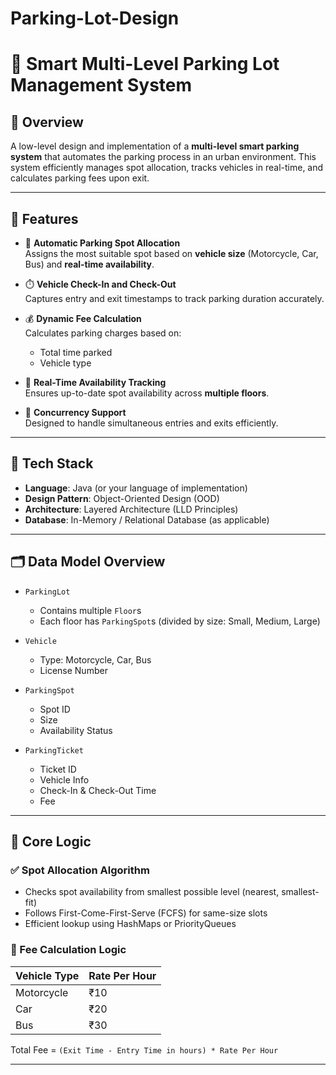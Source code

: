 # Parking-Lot-Design
# 🚗 Smart Multi-Level Parking Lot Management System

## 🧠 Overview

A low-level design and implementation of a **multi-level smart parking system** that automates the parking process in an urban environment. This system efficiently manages spot allocation, tracks vehicles in real-time, and calculates parking fees upon exit.

---

## 📌 Features

- 🔐 **Automatic Parking Spot Allocation**  
  Assigns the most suitable spot based on **vehicle size** (Motorcycle, Car, Bus) and **real-time availability**.

- ⏱️ **Vehicle Check-In and Check-Out**  
  Captures entry and exit timestamps to track parking duration accurately.

- 💰 **Dynamic Fee Calculation**  
  Calculates parking charges based on:
  - Total time parked
  - Vehicle type

- 📡 **Real-Time Availability Tracking**  
  Ensures up-to-date spot availability across **multiple floors**.

- 🤹 **Concurrency Support**  
  Designed to handle simultaneous entries and exits efficiently.

---

## 🧱 Tech Stack

- **Language**: Java (or your language of implementation)
- **Design Pattern**: Object-Oriented Design (OOD)
- **Architecture**: Layered Architecture (LLD Principles)
- **Database**: In-Memory / Relational Database (as applicable)

---

## 🗂️ Data Model Overview

- `ParkingLot`  
  - Contains multiple `Floor`s  
  - Each floor has `ParkingSpot`s (divided by size: Small, Medium, Large)

- `Vehicle`  
  - Type: Motorcycle, Car, Bus  
  - License Number

- `ParkingSpot`  
  - Spot ID  
  - Size  
  - Availability Status

- `ParkingTicket`  
  - Ticket ID  
  - Vehicle Info  
  - Check-In & Check-Out Time  
  - Fee

---

## 🧠 Core Logic

### ✅ Spot Allocation Algorithm
- Checks spot availability from smallest possible level (nearest, smallest-fit)
- Follows First-Come-First-Serve (FCFS) for same-size slots
- Efficient lookup using HashMaps or PriorityQueues

### 💸 Fee Calculation Logic

| Vehicle Type | Rate Per Hour |
|--------------|----------------|
| Motorcycle   | ₹10            |
| Car          | ₹20            |
| Bus          | ₹30            |

Total Fee = `(Exit Time - Entry Time in hours) * Rate Per Hour`

---
